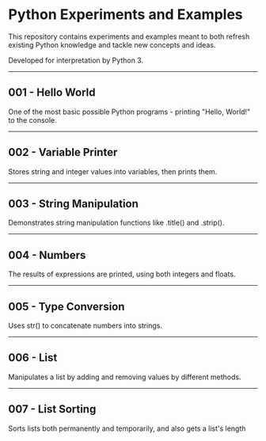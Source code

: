 # Python Experiments and Examples

This repository contains experiments and examples meant to both refresh existing
Python knowledge and tackle new concepts and ideas.

Developed for interpretation by Python 3.

---

## 001 - Hello World

One of the most basic possible Python programs - printing "Hello, World!" to
the console.

---

## 002 - Variable Printer

Stores string and integer values into variables, then prints them.

---

## 003 - String Manipulation

Demonstrates string manipulation functions like .title() and .strip().

---

## 004 - Numbers

The results of expressions are printed, using both integers and floats.

---

## 005 - Type Conversion

Uses str() to concatenate numbers into strings.

---

## 006 - List

Manipulates a list by adding and removing values by different methods.

---

## 007 - List Sorting

Sorts lists both permanently and temporarily, and also gets a list's length
